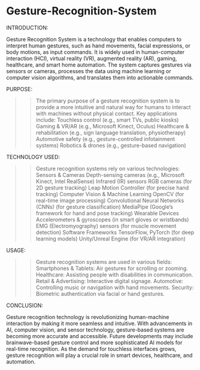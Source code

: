 # Gesture-Recognition-System

INTRODUCTION:

Gesture Recognition System is a technology that enables computers to interpret human gestures, such as hand movements, facial expressions, or body motions, as input commands. It is widely used in human-computer interaction (HCI), virtual reality (VR), augmented reality (AR), gaming, healthcare, and smart home automation. The system captures gestures via sensors or cameras, processes the data using machine learning or computer vision algorithms, and translates them into actionable commands.

PURPOSE:

>>The primary purpose of a gesture recognition system is to provide a more intuitive and natural way for humans to interact with machines without physical contact. Key applications include:
>>Touchless control (e.g., smart TVs, public kiosks)
>>Gaming & VR/AR (e.g., Microsoft Kinect, Oculus)
>>Healthcare & rehabilitation (e.g., sign language translation, physiotherapy)
>>Automotive safety (e.g., gesture-controlled infotainment systems)
>>Robotics & drones (e.g., gesture-based navigation)

TECHNOLOGY USED:

>>Gesture recognition systems rely on various technologies:
>>Sensors & Cameras
>>Depth-sensing cameras (e.g., Microsoft Kinect, Intel RealSense)
>>Infrared (IR) sensors
>>RGB cameras (for 2D gesture tracking)
>>Leap Motion Controller (for precise hand tracking)
>>Computer Vision & Machine Learning
>>OpenCV (for real-time image processing)
>>Convolutional Neural Networks (CNNs) (for gesture classification)
>>MediaPipe (Google’s framework for hand and pose tracking)
>>Wearable Devices
>>Accelerometers & gyroscopes (in smart gloves or wristbands)
>>EMG (Electromyography) sensors (for muscle movement detection)
>>Software Frameworks
>>TensorFlow, PyTorch (for deep learning models)
>>Unity/Unreal Engine (for VR/AR integration)

USAGE:

>>Gesture recognition systems are used in various fields:
>>Smartphones & Tablets: Air gestures for scrolling or zooming.
>>Healthcare: Assisting people with disabilities in communication.
>>Retail & Advertising: Interactive digital signage.
>>Automotive: Controlling music or navigation with hand movements.
>>Security: Biometric authentication via facial or hand gestures.

CONCLUSION:

Gesture recognition technology is revolutionizing human-machine interaction by making it more seamless and intuitive. With advancements in AI, computer vision, and sensor technology, gesture-based systems are becoming more accurate and accessible. Future developments may include brainwave-based gesture control and more sophisticated AI models for real-time recognition. As the demand for touchless interfaces grows, gesture recognition will play a crucial role in smart devices, healthcare, and automation.
